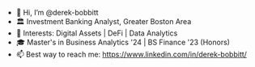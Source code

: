 - 👋 Hi, I’m @derek-bobbitt
- 🏛️ Investment Banking Analyst, Greater Boston Area 
- 🌱 Interests: Digital Assets | DeFi | Data Analytics
- 🎓 Master's in Business Analytics '24 | BS Finance '23 (Honors)
- 📫 Best way to reach me: https://www.linkedin.com/in/derek-bobbitt/

<!---
derek-bobbitt/derek-bobbitt is a ✨ special ✨ repository because its `README.md` (this file) appears on your GitHub profile.
You can click the Preview link to take a look at your changes.
--->
